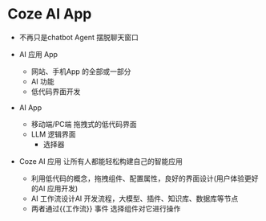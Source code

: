 # Coze AI App

- 不再只是chatbot Agent
  摆脱聊天窗口
- AI 应用  App
  - 网站、手机App 的全部或一部分
  - AI 功能
  - 低代码界面开发

- AI App
  - 移动端/PC端 拖拽式的低代码界面
  - LLM 逻辑界面
    - 选择器

- Coze AI 应用 让所有人都能轻松构建自己的智能应用
  - 利用低代码的概念，拖拽组件、配置属性，良好的界面设计(用户体验更好的AI 应用开发)
  - AI 工作流设计AI 开发流程，大模型、插件、知识库、数据库等节点
  - 两者通过{{工作流}}  事件  选择组件对它进行操作